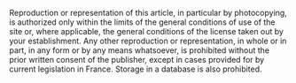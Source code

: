 Reproduction or representation of this article, in particular by photocopying, is authorized only within the limits of the general conditions of use of the site or, where applicable, the general conditions of the license taken out by your establishment. Any other reproduction or representation, in whole or in part, in any form or by any means whatsoever, is prohibited without the prior written consent of the publisher, except in cases provided for by current legislation in France. Storage in a database is also prohibited.

